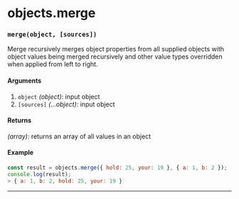 # objects.merge

<!-- div class="doc-container" -->

<!-- div -->


<!-- div -->

<h3 id="mergeobject-sources"><code>merge(object, [sources])</code></h3>

Merge recursively merges object properties from all supplied objects with object values
being merged recursively and other value types overridden when applied from left to right.

#### Arguments
1. `object` *(object)*: input object
2. `[sources]` *(...object)*: input object

#### Returns
*(array)*: returns an array of all values in an object

#### Example
```js
const result = objects.merge({ hold: 25, your: 19 }, { a: 1, b: 2 });
console.log(result);
> { a: 1, b: 2, hold: 25, your: 19 }
```
---

<!-- /div -->

<!-- /div -->

<!-- /div -->
